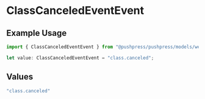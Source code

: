 # ClassCanceledEventEvent

## Example Usage

```typescript
import { ClassCanceledEventEvent } from "@pushpress/pushpress/models/webhooks";

let value: ClassCanceledEventEvent = "class.canceled";
```

## Values

```typescript
"class.canceled"
```